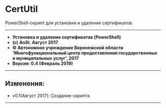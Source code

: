 # CertUtil
PowerShell-скрипт для установки и удаления сертификатов

***

*  **Установка и удаление сертификатов (PowerShell)**
*  **(c) AnSt. Август 2017**
*  **© Автономное учреждение Воронежской области 'Многофункциональный центр предоставления государственных и муниципальных услуг', 2017**
*  **Версия: 0.4 (Февраль 2019)**

***

## Изменения:
* v0.1(Август 2017):  Создание скрипта

***
